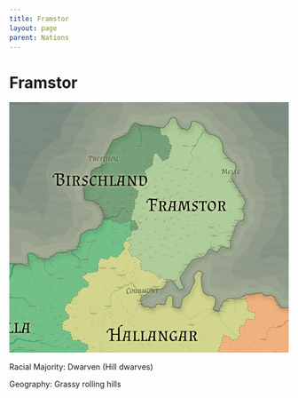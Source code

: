 ```yaml
---
title: Framstor
layout: page
parent: Nations
---
```


# Framstor

![NationMap](../images/nations/Framstor.png)

Racial Majority: Dwarven (Hill dwarves)

Geography: Grassy rolling hills